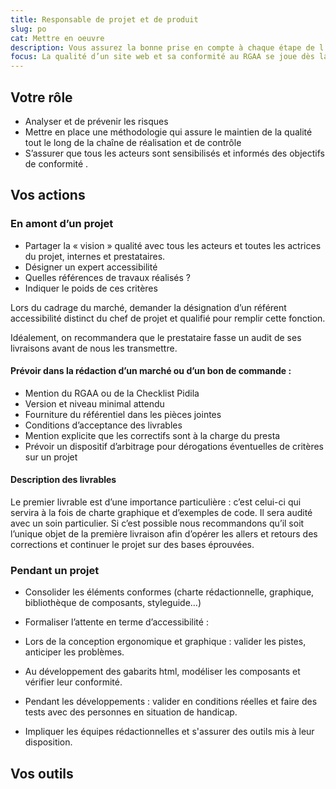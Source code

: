 ```yaml
---
title: Responsable de projet et de produit
slug: po
cat: Mettre en oeuvre
description: Vous assurez la bonne prise en compte à chaque étape de l’accessibilité
focus: La qualité d’un site web et sa conformité au RGAA se joue dès la conception d’un projet.
---
```


## Votre rôle

* Analyser et de prévenir les risques
* Mettre en place une méthodologie qui assure le maintien de la qualité tout le long de la chaîne de réalisation et de contrôle
* S’assurer que tous les acteurs sont sensibilisés et informés des objectifs de conformité . 

## Vos actions

### En amont d’un projet

* Partager la « vision » qualité avec tous les acteurs et toutes les actrices du projet, internes et prestataires.
* Désigner un expert accessibilité
* Quelles références de travaux réalisés ?
* Indiquer le poids de ces critères

Lors du cadrage du marché, demander la désignation d’un référent accessibilité distinct du chef de projet et qualifié pour remplir cette fonction.

Idéalement, on recommandera que le prestataire fasse un audit de ses livraisons avant de nous les transmettre.

#### Prévoir dans la rédaction d’un marché ou d’un bon de commande :

* Mention du RGAA ou de la Checklist Pidila
* Version et niveau minimal attendu
* Fourniture du référentiel dans les pièces jointes
* Conditions d’acceptance des livrables
* Mention explicite que les correctifs sont à la charge du presta
* Prévoir un dispositif d’arbitrage pour dérogations éventuelles de critères sur un projet

#### Description des livrables

Le premier livrable est d’une importance particulière : c’est celui-ci qui servira à la fois de charte graphique et d’exemples de code. Il sera audité avec un soin particulier. Si c’est possible nous recommandons qu’il soit l’unique objet de la première livraison afin d’opérer les allers et retours des corrections et continuer le projet sur des bases éprouvées.

### Pendant un projet

* Consolider les éléments conformes (charte rédactionnelle, graphique, bibliothèque de composants, styleguide…)
* Formaliser l’attente en terme d’accessibilité :

* Lors de la conception ergonomique et graphique : valider les pistes, anticiper les problèmes.
* Au développement des gabarits html, modéliser les composants et vérifier leur conformité.
* Pendant les développements : valider en conditions réelles et faire des tests avec des personnes en situation de handicap.
* Impliquer les équipes rédactionnelles et s'assurer des outils mis à leur disposition.

## Vos outils
